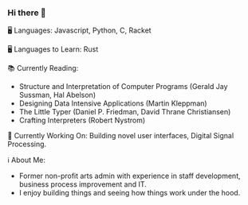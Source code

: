 ### Hi there 👋

<!--
**dryutsun/dryutsun** is a ✨ _special_ ✨ repository because its `README.md` (this file) appears on your GitHub profile.

Here are some ideas to get you started:

- 🖥️ Languages: 
- 🔭 I’m currently working on ... 
- 🌱 I’m currently learning: 
- 👯 I’m looking to collaborate on ...  
- 🤔 I’m looking for help with ... 
- 💬 Ask me about ...
- 📫 How to reach me: ...
- 😄 Pronouns: ...
- ⚡ Fun fact: ...
-->

🖥️ Languages: Javascript, Python, C, Racket

🖥️ Languages to Learn: Rust

📚 Currently Reading: 
- Structure and Interpretation of Computer Programs (Gerald Jay Sussman, Hal Abelson)
- Designing Data Intensive Applications (Martin Kleppman)
- The Little Typer (Daniel P. Friedman, David Thrane Christiansen)
- Crafting Interpreters (Robert Nystrom)

🔭 Currently Working On: Building novel user interfaces, Digital Signal Processing.

ℹ️ About Me:
- Former non-profit arts admin with experience in staff development, business process improvement and IT.
- I enjoy building things and seeing how things work under the hood.
